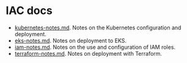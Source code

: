 # IAC docs

* [kubernetes-notes.md](kubernetes-notes.md). Notes on the Kubernetes
configuration and deployment.
* [eks-notes.md](eks-notes.md). Notes on deployment to EKS.
* [iam-notes.md](iam-notes.md). Notes on the use and configuration of IAM
roles.
* [terraform-notes.md](terraform-notes.md). Notes on deployment with Terraform.
